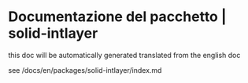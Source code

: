 # Documentazione del pacchetto | solid-intlayer

this doc will be automatically generated translated from the english doc

see /docs/en/packages/solid-intlayer/index.md
